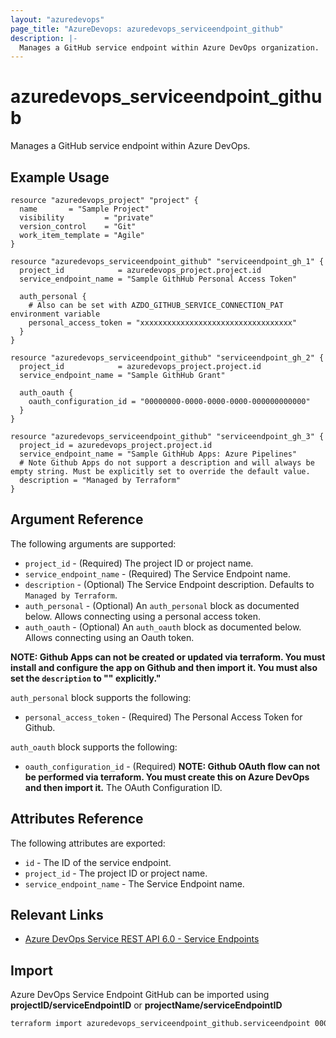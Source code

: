 ```yaml
---
layout: "azuredevops"
page_title: "AzureDevops: azuredevops_serviceendpoint_github"
description: |-
  Manages a GitHub service endpoint within Azure DevOps organization.
---
```


# azuredevops_serviceendpoint_github

Manages a GitHub service endpoint within Azure DevOps.

## Example Usage

```hcl
resource "azuredevops_project" "project" {
  name       = "Sample Project"
  visibility         = "private"
  version_control    = "Git"
  work_item_template = "Agile"
}

resource "azuredevops_serviceendpoint_github" "serviceendpoint_gh_1" {
  project_id            = azuredevops_project.project.id
  service_endpoint_name = "Sample GithHub Personal Access Token"

  auth_personal {
    # Also can be set with AZDO_GITHUB_SERVICE_CONNECTION_PAT environment variable
    personal_access_token = "xxxxxxxxxxxxxxxxxxxxxxxxxxxxxxxxxx"
  }
}
```

```hcl
resource "azuredevops_serviceendpoint_github" "serviceendpoint_gh_2" {
  project_id            = azuredevops_project.project.id
  service_endpoint_name = "Sample GithHub Grant"

  auth_oauth {
    oauth_configuration_id = "00000000-0000-0000-0000-000000000000"
  }
}
```

```hcl
resource "azuredevops_serviceendpoint_github" "serviceendpoint_gh_3" {
  project_id = azuredevops_project.project.id
  service_endpoint_name = "Sample GithHub Apps: Azure Pipelines"
  # Note Github Apps do not support a description and will always be empty string. Must be explicitly set to override the default value.
  description = "Managed by Terraform"
}
```

## Argument Reference

The following arguments are supported:

- `project_id` - (Required) The project ID or project name.
- `service_endpoint_name` - (Required) The Service Endpoint name.
- `description` - (Optional) The Service Endpoint description. Defaults to `Managed by Terraform`.
- `auth_personal` - (Optional) An `auth_personal` block as documented below. Allows connecting using a personal access token.
- `auth_oauth` - (Optional) An `auth_oauth` block as documented below. Allows connecting using an Oauth token.

**NOTE: Github Apps can not be created or updated via terraform. You must install and configure the app on Github and then import it. You must also set the `description` to "" explicitly."**

`auth_personal` block supports the following:

- `personal_access_token` - (Required) The Personal Access Token for Github.

`auth_oauth` block supports the following:

- `oauth_configuration_id` - (Required) **NOTE: Github OAuth flow can not be performed via terraform. You must create this on Azure DevOps and then import it.** The OAuth Configuration ID.

## Attributes Reference

The following attributes are exported:

- `id` - The ID of the service endpoint.
- `project_id` - The project ID or project name.
- `service_endpoint_name` - The Service Endpoint name.

## Relevant Links

- [Azure DevOps Service REST API 6.0 - Service Endpoints](https://docs.microsoft.com/en-us/rest/api/azure/devops/serviceendpoint/endpoints?view=azure-devops-rest-6.0)

## Import

Azure DevOps Service Endpoint GitHub can be imported using **projectID/serviceEndpointID** or **projectName/serviceEndpointID**

```sh
terraform import azuredevops_serviceendpoint_github.serviceendpoint 00000000-0000-0000-0000-000000000000/00000000-0000-0000-0000-000000000000
```
